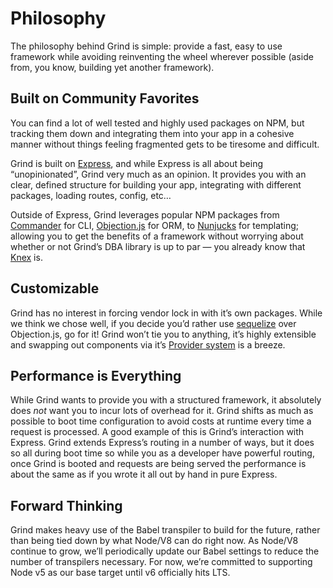 # Philosophy
The philosophy behind Grind is simple: provide a fast, easy to use framework while avoiding reinventing the wheel wherever possible (aside from, you know, building yet another framework).

## Built on Community Favorites
You can find a lot of well tested and highly used packages on NPM, but tracking them down and integrating them into your app in a cohesive manner without things feeling fragmented gets to be tiresome and difficult.

Grind is built on [Express](http://expressjs.com), and while Express is all about being “unopinionated”, Grind very much as an opinion.  It provides you with an clear, defined structure for building your app, integrating with different packages, loading routes, config, etc…

Outside of Express, Grind leverages popular NPM packages from [Commander](http://npmjs.com/package/commander) for CLI, [Objection.js](https://www.npmjs.com/package/objection) for ORM, to [Nunjucks](https://www.npmjs.com/package/nunjucks) for templating; allowing you to get the benefits of a framework without worrying about whether or not Grind’s DBA library is up to par — you already know that [Knex](https://www.npmjs.com/package/knex) is.

## Customizable
Grind has no interest in forcing vendor lock in with it’s own packages.  While we think we chose well, if you decide you’d rather use [sequelize](https://www.npmjs.com/package/sequelize) over Objection.js, go for it!  Grind won’t tie you to anything, it’s highly extensible and swapping out components via it’s [Provider system](doc:providers) is a breeze.

## Performance is Everything
While Grind wants to provide you with a structured framework, it absolutely does _not_ want you to incur lots of overhead for it.  Grind shifts as much as possible to boot time configuration to avoid costs at runtime every time a request is processed.  A good example of this is Grind’s interaction with Express.  Grind extends Express’s routing in a number of ways, but it does so all during boot time so while you as a developer have powerful routing, once Grind is booted and requests are being served the performance is about the same as if you wrote it all out by hand in pure Express.

## Forward Thinking
Grind makes heavy use of the Babel transpiler to build for the future, rather than being tied down by what Node/V8 can do right now.  As Node/V8 continue to grow, we’ll periodically update our Babel settings to reduce the number of transpilers necessary.  For now, we’re committed to supporting Node v5 as our base target until v6 officially hits LTS.
